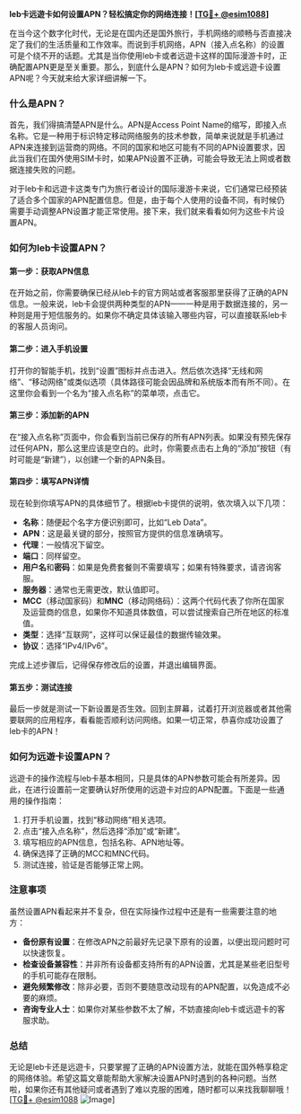 **leb卡远遊卡如何设置APN？轻松搞定你的网络连接！[[TG💪+ @esim1088](https://t.me/s/esim1088)]**

在当今这个数字化时代，无论是在国内还是国外旅行，手机网络的顺畅与否直接决定了我们的生活质量和工作效率。而说到手机网络，APN（接入点名称）的设置可是个绕不开的话题。尤其是当你使用leb卡或者远遊卡这样的国际漫游卡时，正确配置APN更是至关重要。那么，到底什么是APN？如何为leb卡或远遊卡设置APN呢？今天就来给大家详细讲解一下。

### 什么是APN？

首先，我们得搞清楚APN是什么。APN是Access Point Name的缩写，即接入点名称。它是一种用于标识特定移动网络服务的技术参数，简单来说就是手机通过APN来连接到运营商的网络。不同的国家和地区可能有不同的APN设置要求，因此当我们在国外使用SIM卡时，如果APN设置不正确，可能会导致无法上网或者数据连接失败的问题。

对于leb卡和远遊卡这类专门为旅行者设计的国际漫游卡来说，它们通常已经预装了适合多个国家的APN配置信息。但是，由于每个人使用的设备不同，有时候仍需要手动调整APN设置才能正常使用。接下来，我们就来看看如何为这些卡片设置APN。

### 如何为leb卡设置APN？

#### 第一步：获取APN信息
在开始之前，你需要确保已经从leb卡的官方网站或者客服那里获得了正确的APN信息。一般来说，leb卡会提供两种类型的APN——一种是用于数据连接的，另一种则是用于短信服务的。如果你不确定具体该输入哪些内容，可以直接联系leb卡的客服人员询问。

#### 第二步：进入手机设置
打开你的智能手机，找到“设置”图标并点击进入。然后依次选择“无线和网络”、“移动网络”或类似选项（具体路径可能会因品牌和系统版本而有所不同）。在这里你会看到一个名为“接入点名称”的菜单项，点击它。

#### 第三步：添加新的APN
在“接入点名称”页面中，你会看到当前已保存的所有APN列表。如果没有预先保存过任何APN，那么这里应该是空白的。此时，你需要点击右上角的“添加”按钮（有时可能是“新建”），以创建一个新的APN条目。

#### 第四步：填写APN详情
现在轮到你填写APN的具体细节了。根据leb卡提供的说明，依次填入以下几项：

- **名称**：随便起个名字方便识别即可，比如“Leb Data”。
- **APN**：这是最关键的部分，按照官方提供的信息准确填写。
- **代理**：一般情况下留空。
- **端口**：同样留空。
- **用户名**和**密码**：如果是免费套餐则不需要填写；如果有特殊要求，请咨询客服。
- **服务器**：通常也无需更改，默认值即可。
- **MCC**（移动国家码）和**MNC**（移动网络码）：这两个代码代表了你所在国家及运营商的信息，如果你不知道具体数值，可以尝试搜索自己所在地区的标准值。
- **类型**：选择“互联网”，这样可以保证最佳的数据传输效果。
- **协议**：选择“IPv4/IPv6”。

完成上述步骤后，记得保存修改后的设置，并退出编辑界面。

#### 第五步：测试连接
最后一步就是测试一下新设置是否生效。回到主屏幕，试着打开浏览器或者其他需要联网的应用程序，看看能否顺利访问网络。如果一切正常，恭喜你成功设置了leb卡的APN！

### 如何为远遊卡设置APN？

远遊卡的操作流程与leb卡基本相同，只是具体的APN参数可能会有所差异。因此，在进行设置前一定要确认好所使用的远遊卡对应的APN配置。下面是一些通用的操作指南：

1. 打开手机设置，找到“移动网络”相关选项。
2. 点击“接入点名称”，然后选择“添加”或“新建”。
3. 填写相应的APN信息，包括名称、APN地址等。
4. 确保选择了正确的MCC和MNC代码。
5. 测试连接，验证是否能够正常上网。

### 注意事项

虽然设置APN看起来并不复杂，但在实际操作过程中还是有一些需要注意的地方：

- **备份原有设置**：在修改APN之前最好先记录下原有的设置，以便出现问题时可以快速恢复。
- **检查设备兼容性**：并非所有设备都支持所有的APN设置，尤其是某些老旧型号的手机可能存在限制。
- **避免频繁修改**：除非必要，否则不要随意改动现有的APN配置，以免造成不必要的麻烦。
- **咨询专业人士**：如果你对某些参数不太了解，不妨直接向leb卡或远遊卡的客服求助。

### 总结

无论是leb卡还是远遊卡，只要掌握了正确的APN设置方法，就能在国外畅享稳定的网络体验。希望这篇文章能帮助大家解决设置APN时遇到的各种问题。当然啦，如果你还有其他疑问或者遇到了难以克服的困难，随时都可以来找我聊聊哦！[[TG💪+ @esim1088](https://t.me/s/esim1088) ![Image](https://i.postimg.cc/4NQfJmqS/Snipaste-2025-05-13-00-14-12.png)]